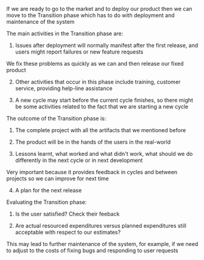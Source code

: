 If we are ready to go to the market and to deploy our product then we can move to the Transition phase which has to do with deployment and maintenance of the system

The main activities in the Transition phase are:


1. Issues after deployment will normally manifest after the first release, and users might report failures or new feature requests

We fix these problems as quickly as we can and then release our fixed product


2. Other activities that occur in this phase include training, customer service, providing help-line assistance


3. A new cycle may start before the current cycle finishes, so there might be some activities related to the fact that we are starting a new cycle



The outcome of the Transition phase is:


1. The complete project with all the artifacts that we mentioned before


2. The product will be in the hands of the users in the real-world


3. Lessons learnt, what worked and what didn't work, what should we do differently in the next cycle or in next development

Very important because it provides feedback in cycles and between projects so we can improve for next time


4. A plan for the next release



Evaluating the Transition phase:


1. Is the user satisfied? Check their feeback


2. Are actual resourced expenditures versus planned expenditures still acceptable with respect to our estimates?

This may lead to further maintenance of the system, for example, if we need to adjust to the costs of fixing bugs and responding to user requests